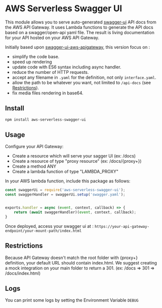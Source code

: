# AWS Serverless Swagger UI

This module allows you to serve auto-generated [swagger-ui](https://swagger.io/tools/swagger-ui/) API docs 
from the AWS API Gateway. 
It uses Lambda functions to generate the API docs based on a swagger/open-api yaml file. 
The result is living documentation for your API hosted on your AWS API Gateway.

Initially based upon [swagger-ui-aws-apigateway](https://github.com/klauslochmann/swagger-ui-aws-apigateway),
this version focus on :
* simplify the code base.
* speed up rendering
* update code with ES6 syntax including async handler.
* reduce the number of HTTP requests.
* accept any filename in `.yaml` for the definition, not only `interface.yaml`.
* allow the path to be whatever you want, not limited to `/api-docs` (see [Restrictions](#restrictions)).
* fix media files rendering in base64.

## Install

```bash
npm install aws-serverless-swagger-ui
```

## Usage

Configure your API Gateway:
* Create a resource which will serve your sagger UI (ex: /docs)
* Create a resource of type "proxy resource" (ex: /docs/{proxy+})
* Create a method ANY
* Create a lambda function of type "LAMBDA_PROXY"

In your AWS lambda function, include this package as follows:

```javascript
const swaggerUi = require('aws-serverless-swagger-ui');
const swaggerHandler = swaggerUi.setup('swagger.yaml');


exports.handler = async (event, context, callback) => {
    return (await swaggerHandler)(event, context, callback);
}
```

Once deployed, access your swagger ui at : `https://your-api-gateway-endpoint/your-mount-path/index.html`


## Restrictions

Because API Gateway doesn't match the root folder with {proxy+} definition, your default URL should contain index.html.
We suggest creating a mock integration on your main folder to return a 301. (ex: /docs => 301 => /docs/index.html)

## Logs

You can print some logs by setting the Environment Variable `DEBUG`